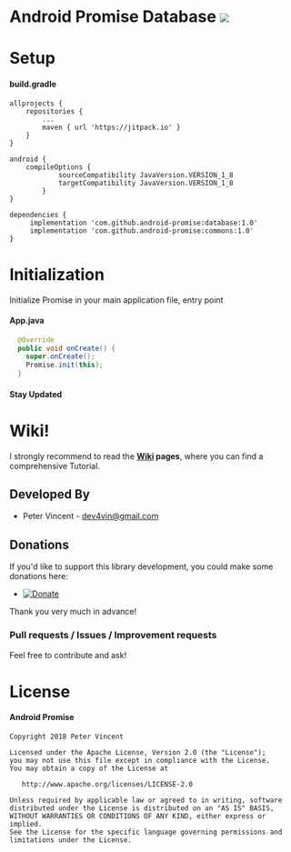 # Android Promise Database [![](https://jitpack.io/v/android-promise/database.svg)](https://jitpack.io/#android-promise/database)
# Setup
#### build.gradle
```
allprojects {
    repositories {
        ...
        maven { url 'https://jitpack.io' }
    }
}

android {
    compileOptions {
            sourceCompatibility JavaVersion.VERSION_1_8
            targetCompatibility JavaVersion.VERSION_1_8
        }
}

dependencies {
     implementation 'com.github.android-promise:database:1.0'
     implementation 'com.github.android-promise:commons:1.0'
}
```

# Initialization
Initialize Promise in your main application file, entry point

#### App.java
```java
  @Override
  public void onCreate() {
    super.onCreate();
    Promise.init(this);
  }
```
#### Stay Updated

# Wiki!
I strongly recommend to read the **[Wiki](https://github.com/android-promise/database/wiki) pages**, where you can find a comprehensive Tutorial.<br/>

## Developed By

* Peter Vincent - <dev4vin@gmail.com>

## Donations
If you'd like to support this library development, you could make some donations here:

* [![Donate](https://img.shields.io/badge/Donate-PayPal-green.svg)](http://www.paypal.me/vinsonpeter8)

Thank you very much in advance!

### Pull requests / Issues / Improvement requests
Feel free to contribute and ask!<br/>

# License

#### Android Promise

    Copyright 2018 Peter Vincent

    Licensed under the Apache License, Version 2.0 (the "License");
    you may not use this file except in compliance with the License.
    You may obtain a copy of the License at

       http://www.apache.org/licenses/LICENSE-2.0

    Unless required by applicable law or agreed to in writing, software
    distributed under the License is distributed on an "AS IS" BASIS,
    WITHOUT WARRANTIES OR CONDITIONS OF ANY KIND, either express or implied.
    See the License for the specific language governing permissions and
    limitations under the License.

